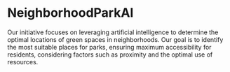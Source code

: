 # NeighborhoodParkAI
Our initiative focuses on leveraging artificial intelligence to determine the optimal locations of green spaces in neighborhoods. Our goal is to identify the most suitable places for parks, ensuring maximum accessibility for residents, considering factors such as proximity and the optimal use of resources.
